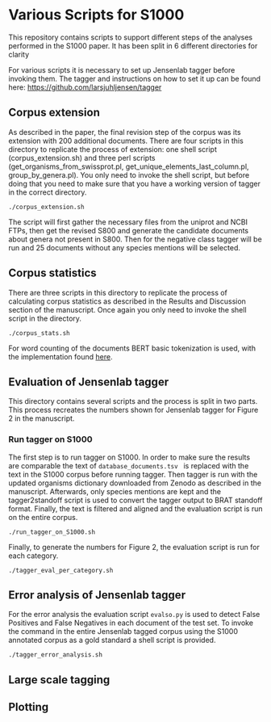 # Various Scripts for S1000

This repository contains scripts to support different steps of the analyses performed in the S1000 paper. 
It has been split in 6 different directories for clarity

For various scripts it is necessary to set up Jensenlab tagger before invoking them. The tagger and instructions on how to set it up can be found here: https://github.com/larsjuhljensen/tagger

## Corpus extension

As described in the paper, the final revision step of the corpus was its extension with 200 additional documents. There are four scripts in this directory to replicate the process of extension: one shell script (corpus_extension.sh) and three perl scripts (get_organisms_from_swissprot.pl, get_unique_elements_last_column.pl, group_by_genera.pl). You only need to invoke the shell script, but before doing that you need to make sure that you have a working version of tagger in the correct directory. 

```shell
./corpus_extension.sh
```

The script will first gather the necessary files from the uniprot and NCBI FTPs, then get the revised S800 and generate the candidate documents about genera not present in S800. Then for the negative class tagger will be run and 25 documents without any species mentions will be selected. 

## Corpus statistics

There are three scripts in this directory to replicate the process of calculating corpus statistics as described in the Results and Discussion section of the manuscript. 
Once again you only need to invoke the shell script in the directory.

```shell
./corpus_stats.sh
```

For word counting of the documents BERT basic tokenization is used, with the implementation found [here](https://github.com/spyysalo/bert-vocab-eval).

## Evaluation of Jensenlab tagger

This directory contains several scripts and the process is split in two parts. This process recreates the numbers shown for Jensenlab tagger for Figure 2 in the manuscript. 

### Run tagger on S1000

The first step is to run tagger on S1000. In order to make sure the results are comparable the text of `database_documents.tsv ` is replaced with the text in the S1000 corpus before running tagger. Then tagger is run with the updated organisms dictionary downloaded from Zenodo as described in the manuscript. Afterwards, only species mentions are kept and the tagger2standoff script is used to convert the tagger output to BRAT standoff format. Finally, the text is filtered and aligned and the evaluation script is run on the entire corpus. 

```shell
./run_tagger_on_S1000.sh
```

Finally, to generate the numbers for Figure 2, the evaluation script is run for each category.

```shell
./tagger_eval_per_category.sh
```

## Error analysis of Jensenlab tagger

For the error analysis the evaluation script `evalso.py` is used to detect False Positives and False Negatives in each document of the test set. To invoke the command in the entire Jensenlab tagged corpus using the S1000 annotated corpus as a gold standard a shell script is provided.

```shell
./tagger_error_analysis.sh
```

## Large scale tagging

## Plotting